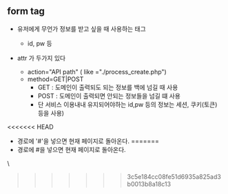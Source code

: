 

## form tag 

- 유저에게 무언가 정보를 받고 싶을 때 사용하는 태그
  
  - id, pw 등
  
- attr 가 두가지 있다
   - action="API path" ( like ="./process_create.php")
   - method=GET|POST 
     - GET : 도메인이 출력되도 되는 정보를 백에 넘길 때 사용
     - POST : 도메인이 출력되면 안되는 정보들을 넘길 떄 사용
     - 단  서비스 이용내내 유지되어야하는 id,pw 등의 정보는 세션, 쿠키(토큰) 등을 사용)
  
<<<<<<< HEAD
- 경로에 '#'을 넣으면 현재 페이지로 돌아온다.
=======
- 경로에 #을 넣으면 현재 페이지로 돌아온다.


\
>>>>>>> 3c5e184cc08fe51d6935a825ad3b0013b8a18c13
